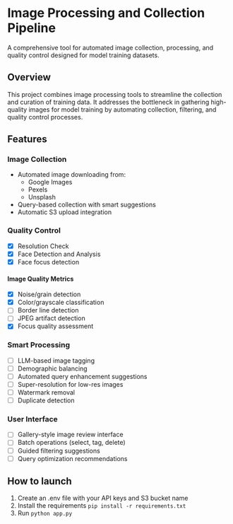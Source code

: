 # Image Processing and Collection Pipeline

A comprehensive tool for automated image collection, processing, and quality control designed for model training datasets.

## Overview

This project combines image processing tools to streamline the collection and curation of training data. It addresses the bottleneck in gathering high-quality images for model training by automating collection, filtering, and quality control processes.

## Features

### Image Collection
- Automated image downloading from:
  - Google Images
  - Pexels
  - Unsplash
- Query-based collection with smart suggestions
- Automatic S3 upload integration

### Quality Control
- [x] Resolution Check
- [x] Face Detection and Analysis
- [x] Face focus detection
#### Image Quality Metrics
- [x] Noise/grain detection
- [x] Color/grayscale classification
- [ ] Border line detection 
- [ ] JPEG artifact detection
- [x] Focus quality assessment

### Smart Processing
- [ ] LLM-based image tagging
- [ ] Demographic balancing
- [ ] Automated query enhancement suggestions
- [ ] Super-resolution for low-res images
- [ ] Watermark removal
- [ ] Duplicate detection

### User Interface
- [ ] Gallery-style image review interface
- [ ] Batch operations (select, tag, delete)
- [ ] Guided filtering suggestions
- [ ] Query optimization recommendations

## How to launch
1. Create an .env file with your API keys and S3 bucket name
2. Install the requirements `pip install -r requirements.txt`
3. Run `python app.py`

